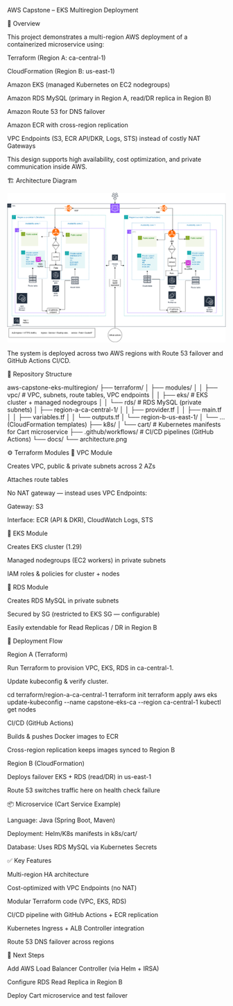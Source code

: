 AWS Capstone – EKS Multiregion Deployment 

📌 Overview

This project demonstrates a multi-region AWS deployment of a containerized microservice using:

Terraform (Region A: ca-central-1)

CloudFormation (Region B: us-east-1)

Amazon EKS (managed Kubernetes on EC2 nodegroups)

Amazon RDS MySQL (primary in Region A, read/DR replica in Region B)

Amazon Route 53 for DNS failover

Amazon ECR with cross-region replication

VPC Endpoints (S3, ECR API/DKR, Logs, STS) instead of costly NAT Gateways

This design supports high availability, cost optimization, and private communication inside AWS.

🏗️ Architecture Diagram

![Architecture](./docs/architecture.png)

The system is deployed across two AWS regions with Route 53 failover and GitHub Actions CI/CD.

📂 Repository Structure

aws-capstone-eks-multiregion/
├── terraform/
│ ├── modules/
│ │ ├── vpc/ # VPC, subnets, route tables, VPC endpoints
│ │ ├── eks/ # EKS cluster + managed nodegroups
│ │ └── rds/ # RDS MySQL (private subnets)
│ ├── region-a-ca-central-1/
│ │ ├── provider.tf
│ │ ├── main.tf
│ │ ├── variables.tf
│ │ └── outputs.tf
│ └── region-b-us-east-1/
│ └── ... (CloudFormation templates)
├── k8s/
│ └── cart/ # Kubernetes manifests for Cart microservice
├── .github/workflows/ # CI/CD pipelines (GitHub Actions)
└── docs/
└── architecture.png

⚙️ Terraform Modules
🔹 VPC Module

Creates VPC, public & private subnets across 2 AZs

Attaches route tables

No NAT gateway — instead uses VPC Endpoints:

Gateway: S3

Interface: ECR (API & DKR), CloudWatch Logs, STS

🔹 EKS Module

Creates EKS cluster (1.29)

Managed nodegroups (EC2 workers) in private subnets

IAM roles & policies for cluster + nodes

🔹 RDS Module

Creates RDS MySQL in private subnets

Secured by SG (restricted to EKS SG — configurable)

Easily extendable for Read Replicas / DR in Region B

🔄 Deployment Flow

Region A (Terraform)

Run Terraform to provision VPC, EKS, RDS in ca-central-1.

Update kubeconfig & verify cluster.

cd terraform/region-a-ca-central-1
terraform init
terraform apply
aws eks update-kubeconfig --name capstone-eks-ca --region ca-central-1
kubectl get nodes


CI/CD (GitHub Actions)

Builds & pushes Docker images to ECR

Cross-region replication keeps images synced to Region B

Region B (CloudFormation)

Deploys failover EKS + RDS (read/DR) in us-east-1

Route 53 switches traffic here on health check failure

📦 Microservice (Cart Service Example)

Language: Java (Spring Boot, Maven)

Deployment: Helm/K8s manifests in k8s/cart/

Database: Uses RDS MySQL via Kubernetes Secrets

✅ Key Features

Multi-region HA architecture

Cost-optimized with VPC Endpoints (no NAT)

Modular Terraform code (VPC, EKS, RDS)

CI/CD pipeline with GitHub Actions + ECR replication

Kubernetes Ingress + ALB Controller integration

Route 53 DNS failover across regions

🚀 Next Steps

Add AWS Load Balancer Controller (via Helm + IRSA)

Configure RDS Read Replica in Region B

Deploy Cart microservice and test failover
